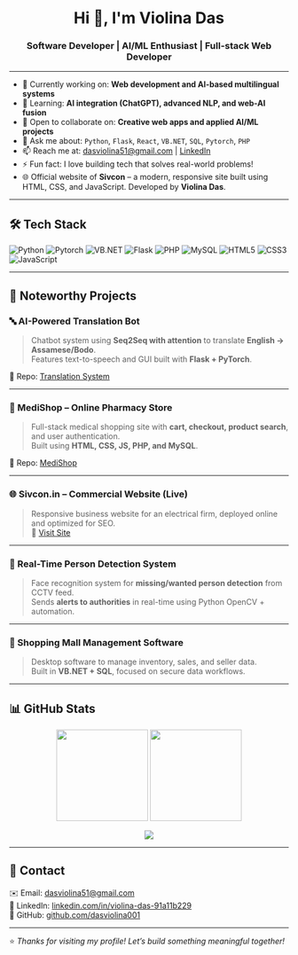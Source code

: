 <h1 align="center">Hi 👋, I'm Violina Das</h1>
<h3 align="center">Software Developer | AI/ML Enthusiast | Full-stack Web Developer</h3>

---

- 🔭 Currently working on: **Web development and AI-based multilingual systems**
- 🌱 Learning: **AI integration (ChatGPT), advanced NLP, and web-AI fusion**
- 👯 Open to collaborate on: **Creative web apps and applied AI/ML projects**
- 💬 Ask me about: `Python`, `Flask`, `React`, `VB.NET`, `SQL`, `Pytorch`, `PHP`
- 📫 Reach me at: [dasviolina51@gmail.com](mailto:dasviolina51@gmail.com) | [LinkedIn](https://linkedin.com/in/violina-das-91a11b229)
- ⚡ Fun fact: I love building tech that solves real-world problems!
- 🌐 Official website of **Sivcon** – a modern, responsive site built using HTML, CSS, and JavaScript. Developed by **Violina Das**.

---

## 🛠️ Tech Stack

![Python](https://img.shields.io/badge/Python-3776AB?style=flat&logo=python&logoColor=white)
![Pytorch](https://img.shields.io/badge/PyTorch-EE4C2C?style=flat&logo=pytorch&logoColor=white)
![VB.NET](https://img.shields.io/badge/VB.NET-512BD4?style=flat&logo=dotnet&logoColor=white)
![Flask](https://img.shields.io/badge/Flask-000000?style=flat&logo=flask)
![PHP](https://img.shields.io/badge/PHP-777BB4?style=flat&logo=php&logoColor=white)
![MySQL](https://img.shields.io/badge/MySQL-4479A1?style=flat&logo=mysql&logoColor=white)
![HTML5](https://img.shields.io/badge/HTML5-E34F26?style=flat&logo=html5&logoColor=white)
![CSS3](https://img.shields.io/badge/CSS3-1572B6?style=flat&logo=css3&logoColor=white)
![JavaScript](https://img.shields.io/badge/JavaScript-F7DF1E?style=flat&logo=javascript&logoColor=black)

---

## 🧠 Noteworthy Projects

### 🔤 AI-Powered Translation Bot
> Chatbot system using **Seq2Seq with attention** to translate **English → Assamese/Bodo**.  
> Features text-to-speech and GUI built with **Flask + PyTorch**.

📌 Repo: [Translation System](https://github.com/dasviolina001/bilingual-translator-ai)

---

### 💊 MediShop – Online Pharmacy Store
> Full-stack medical shopping site with **cart, checkout, product search**, and user authentication.  
> Built using **HTML, CSS, JS, PHP, and MySQL**.

📌 Repo: [MediShop](https://github.com/dasviolina001/medishop)

---

### 🌐 Sivcon.in – Commercial Website (Live)
> Responsive business website for an electrical firm, deployed online and optimized for SEO.  
🔗 [Visit Site](https://sivcon.in)

---

### 🎥 Real-Time Person Detection System
> Face recognition system for **missing/wanted person detection** from CCTV feed.  
> Sends **alerts to authorities** in real-time using Python OpenCV + automation.

---

### 🏬 Shopping Mall Management Software
> Desktop software to manage inventory, sales, and seller data.  
> Built in **VB.NET + SQL**, focused on secure data workflows.

---

## 📊 GitHub Stats

<p align="center">
  <img src="https://github-readme-stats.vercel.app/api?username=dasviolina001&show_icons=true&theme=tokyonight" height="165" />
  <img src="https://github-readme-stats.vercel.app/api/top-langs/?username=dasviolina001&layout=compact&theme=tokyonight" height="165" />
</p>

<p align="center">
  <img src="https://streak-stats.demolab.com?user=dasviolina001&theme=tokyonight" />
</p>

---

## 📌 Contact

✉️ Email: [dasviolina51@gmail.com](mailto:dasviolina51@gmail.com)  
🔗 LinkedIn: [linkedin.com/in/violina-das-91a11b229](https://linkedin.com/in/violina-das-91a11b229)  
🐙 GitHub: [github.com/dasviolina001](https://github.com/dasviolina001)

---

⭐️ *Thanks for visiting my profile! Let’s build something meaningful together!*
